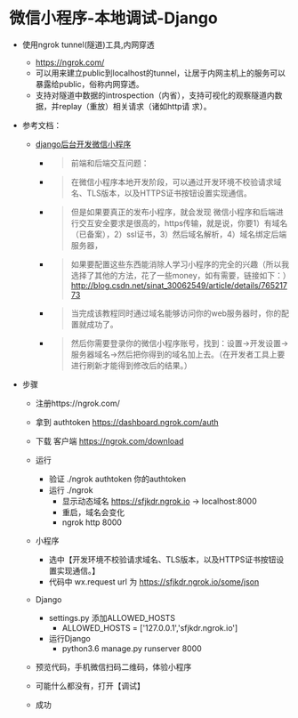 
# 微信小程序-本地调试-Django

- 使用ngrok tunnel(隧道)工具,内网穿透
    - https://ngrok.com/
    - 可以用来建立public到localhost的tunnel，让居于内网主机上的服务可以暴露给public，俗称内网穿透。 
    - 支持对隧道中数据的introspection（内省），支持可视化的观察隧道内数据，并replay（重放）相关请求（诸如http请 求）。
    
- 参考文档：
    - [django后台开发微信小程序](https://blog.csdn.net/sinat_30062549/article/details/76503980)

        - >前端和后端交互问题：
        - >在微信小程序本地开发阶段，可以通过开发环境不校验请求域名、TLS版本，以及HTTPS证书按钮设置实现通信。
        - >但是如果要真正的发布小程序，就会发现 微信小程序和后端进行交互安全要求是很高的，https传输，就是说，你要1）有域名（已备案），2）ssl证书，3）然后域名解析，4）域名绑定后端服务器，
        - >如果要配置这些东西能消除人学习小程序的完全的兴趣（所以我选择了其他的方法，花了一些money，如有需要，链接如下：）http://blog.csdn.net/sinat_30062549/article/details/76521773   
        - >当完成该教程同时通过域名能够访问你的web服务器时，你的配置就成功了。
        - >然后你需要登录你的微信小程序账号，找到：设置->开发设置->服务器域名->然后把你得到的域名加上去。（在开发者工具上要进行刷新才能得到修改后的结果。）

- 步骤
    - 注册https://ngrok.com/
    - 拿到 authtoken https://dashboard.ngrok.com/auth
    - 下载 客户端 https://ngrok.com/download
    - 运行
        - 验证 ./ngrok authtoken  你的authtoken 
        - 运行 ./ngrok
            - 显示动态域名 https://sfjkdr.ngrok.io -> localhost:8000
            - 重启，域名会变化
            - ngrok http 8000
    - 小程序
        - 选中【开发环境不校验请求域名、TLS版本，以及HTTPS证书按钮设置实现通信。】
        - 代码中 wx.request url 为 https://sfjkdr.ngrok.io/some/json
        
    - Django 
        - settings.py 添加ALLOWED_HOSTS
            - ALLOWED_HOSTS = ['127.0.0.1','sfjkdr.ngrok.io']
        - 运行Django
            - python3.6 manage.py runserver 8000
    - 预览代码，手机微信扫码二维码，体验小程序
    - 可能什么都没有，打开【调试】
    - 成功
            